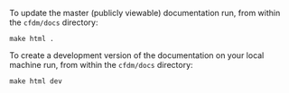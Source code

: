 To update the master (publicly viewable) documentation run, from
within the `cfdm/docs` directory:

  ``make html .``

To create a development version of the documentation on your local
machine run, from within the `cfdm/docs` directory:

  ``make html dev``
